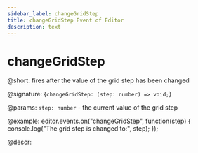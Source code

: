 ```yaml
---
sidebar_label: changeGridStep
title: changeGridStep Event of Editor
description: text
---
```


# changeGridStep

@short: fires after the value of the grid step has been changed

@signature: {`changeGridStep: (step: number) => void;`}

@params:
`step: number` - the current value of the grid step

@example:
editor.events.on("changeGridStep", function(step) {
    console.log("The grid step is changed to:", step);
});

@descr:
